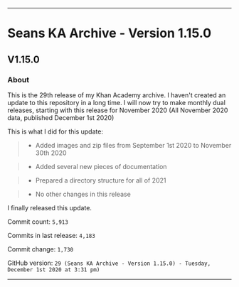 
***

# Seans KA Archive - Version 1.15.0

## V1.15.0

### About

This is the 29th release of my Khan Academy archive. I haven't created an update to this repository in a long time. I will now try to make monthly dual releases, starting with this release for November 2020 (All November 2020 data, published December 1st 2020)

This is what I did for this update:

> * Added images and zip files from September 1st 2020 to November 30th 2020

> * Added several new pieces of documentation

> * Prepared a directory structure for all of 2021

> * No other changes in this release

I finally released this update.

Commit count: `5,913`

Commits in last release: `4,183`

Commit change: `1,730`

GitHub version: `29 (Seans KA Archive - Version 1.15.0) - Tuesday, December 1st 2020 at 3:31 pm)`

***
